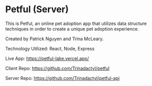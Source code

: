 # Petful (Server)

This is Petful, an online pet adoption app that utilizes data structure techniques in order to create a unique pet adoption experience. 

Created by Patrick Nguyen and Trina McLeary.

Technology Utilized: React, Node, Express


Live App: https://petful-lake.vercel.app/

Client Repo: https://github.com/Trinadactyl/petful

Server Repo: https://github.com/Trinadactyl/petful-api


